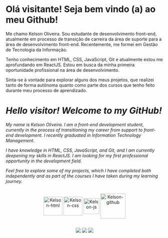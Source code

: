 <h1>Olá visitante! Seja bem vindo (a) ao meu Github!</h1>
  
<p>Me chamo Kelson Oliveira. Sou estudante de desenvolvimento front-end, atualmente em processo de transição de carreira da área de suporte para a área de desenvolvimento front-end. Recentemente, me formei em Gestão de Tecnologia da Informação.

Tenho conhecimento em HTML, CSS, JavaScript, Git e atualmente estou me aprofundando em ReactJS. Estou em busca da minha primeira oportunidade profissional na área de desenvolvimento.

Sinta-se à vontade para explorar alguns dos meus projetos, que realizei tanto de forma autônoma quanto como parte dos cursos que tenho feito durante meu processo de aprendizado.
</p>

_<h1>Hello visitor! Welcome to my GitHub!</h1>_

*<p> My name is Kelson Oliveira. I am a front-end development student, currently in the process of transitioning my career from support to front-end development. I recently graduated in Information Technology Management.*

*I have knowledge in HTML, CSS, JavaScript, and Git, and I am currently deepening my skills in ReactJS. I am looking for my first professional opportunity in the development field.*

*Feel free to explore some of my projects, which I have completed both independently and as part of the courses I have taken during my learning journey.*</p>




<div align="center" style="display: inline_inblock"><br>
<img align="center" alt="Kelson-html" height="60" width"60" src="https://cdn.jsdelivr.net/gh/devicons/devicon@latest/icons/html5/html5-original-wordmark.svg"/>
<img align="center" alt="Kelson-css" height="60" width"60" src="https://cdn.jsdelivr.net/gh/devicons/devicon@latest/icons/css3/css3-original-wordmark.svg"/>
<img align="center" alt="Kelson-js" height="50" width"50" src="https://cdn.jsdelivr.net/gh/devicons/devicon@latest/icons/javascript/javascript-original.svg"/>
<img align="center" alt="Kelson-github" height="80" width"80" src="https://cdn.jsdelivr.net/gh/devicons/devicon@latest/icons/git/git-original-wordmark.svg"/>
</div>


##

<div align="center">
  <a href="https://www.linkedin.com/in/kelson-oliveira-94605a211/ target="_blank"><img src="https://img.shields.io/badge/LinkedIn-0077B5?style=for-the-badge&logo=linkedin&logoColor=white"></a>
  <a href="https://klson.dev/"  target="_blank"><img src="https://img.shields.io/badge/website-000000?style=for-the-badge&logo=About.me&logoColor=white"></a>
  <a href="https://www.instagram.com/kelson.dev/" target="_blank"><img src="https://img.shields.io/badge/Instagram-E4405F?style=for-the-badge&logo=instagram&logoColor=white"></a>
</div>


          
            
            
    
          


